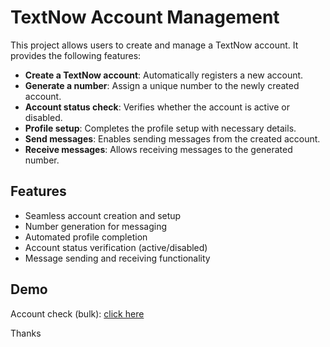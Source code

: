 # TextNow Account Management

This project allows users to create and manage a TextNow account. It provides the following features:

- **Create a TextNow account**: Automatically registers a new account.
- **Generate a number**: Assign a unique number to the newly created account.
- **Account status check**: Verifies whether the account is active or disabled.
- **Profile setup**: Completes the profile setup with necessary details.
- **Send messages**: Enables sending messages from the created account.
- **Receive messages**: Allows receiving messages to the generated number.

## Features

- Seamless account creation and setup
- Number generation for messaging
- Automated profile completion
- Account status verification (active/disabled)
- Message sending and receiving functionality

## Demo
Account check (bulk): [click here](https://tuberboy.com/tnc/)

Thanks
